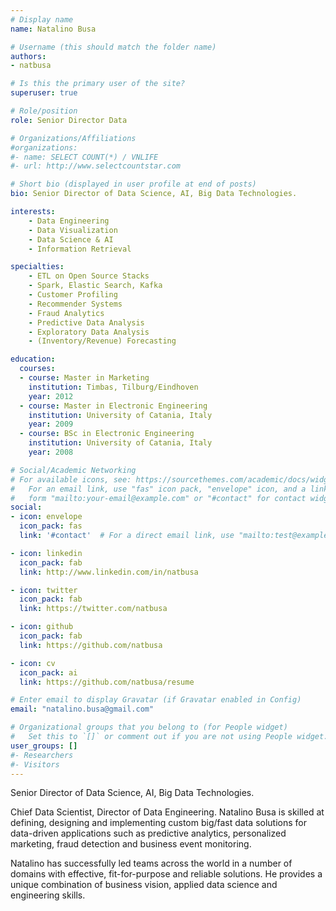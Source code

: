 ```yaml
---
# Display name
name: Natalino Busa

# Username (this should match the folder name)
authors:
- natbusa

# Is this the primary user of the site?
superuser: true

# Role/position
role: Senior Director Data

# Organizations/Affiliations
#organizations:
#- name: SELECT COUNT(*) / VNLIFE
#- url: http://www.selectcountstar.com

# Short bio (displayed in user profile at end of posts)
bio: Senior Director of Data Science, AI, Big Data Technologies.

interests:
    - Data Engineering
    - Data Visualization
    - Data Science & AI
    - Information Retrieval

specialties:
    - ETL on Open Source Stacks
    - Spark, Elastic Search, Kafka
    - Customer Profiling
    - Recommender Systems
    - Fraud Analytics
    - Predictive Data Analysis
    - Exploratory Data Analysis
    - (Inventory/Revenue) Forecasting

education:
  courses:
  - course: Master in Marketing
    institution: Timbas, Tilburg/Eindhoven
    year: 2012
  - course: Master in Electronic Engineering
    institution: University of Catania, Italy
    year: 2009
  - course: BSc in Electronic Engineering
    institution: University of Catania, Italy
    year: 2008

# Social/Academic Networking
# For available icons, see: https://sourcethemes.com/academic/docs/widgets/#icons
#   For an email link, use "fas" icon pack, "envelope" icon, and a link in the
#   form "mailto:your-email@example.com" or "#contact" for contact widget.
social:
- icon: envelope
  icon_pack: fas
  link: '#contact'  # For a direct email link, use "mailto:test@example.org".

- icon: linkedin
  icon_pack: fab
  link: http://www.linkedin.com/in/natbusa

- icon: twitter
  icon_pack: fab
  link: https://twitter.com/natbusa

- icon: github
  icon_pack: fab
  link: https://github.com/natbusa

- icon: cv
  icon_pack: ai
  link: https://github.com/natbusa/resume

# Enter email to display Gravatar (if Gravatar enabled in Config)
email: "natalino.busa@gmail.com"

# Organizational groups that you belong to (for People widget)
#   Set this to `[]` or comment out if you are not using People widget.  
user_groups: []
#- Researchers
#- Visitors
---
```


Senior Director of Data Science, AI, Big Data Technologies.

Chief Data Scientist, Director of Data Engineering. Natalino Busa is skilled at defining, designing and implementing custom big/fast data solutions for data-driven applications such as predictive analytics, personalized marketing, fraud detection and business event monitoring.

Natalino has successfully led teams across the world in a number of domains with effective, fit-for-purpose and reliable solutions. He provides a unique combination of business vision, applied data science and engineering skills.
